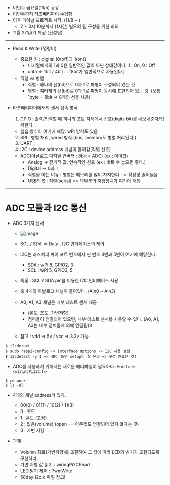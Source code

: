 - 이번주 금요일(11/5) 공강
- 이번주까지 라즈베리파이 수업함
- 이후 파이널 프로젝트 시작. (11/8 ~ )
  - 2 ~ 3시 10분까지 (1시간) 별도의 팀 구성을 위한 회의
- 11월 27일(?) 특강 (컨설팅)

------
- Read & Write (명령어)
  - 중요한 키 : digital (0(off)과 1(on))
    - 디지털에서의 1과 0은 일반적인 값이 아닌 상태값이다. 1 : On, 0 : Off
    - data => 1bit / 4bit ... (8bit가 일반적으로 사용된다.)
  - 직렬 vs 병렬
    - 직렬 : 하나의 선(bit)으로 0과 1로 파형이 구성되어 있는 것
    - 병렬 : 여러개의 선(bit)로 0과 1로 파형이 동시에 표현되어 있는 것. (보통 1byte = 8bit => 8개의 선을 사용)

- 라즈베리파이에서의 센서 접속 방식
  1. GPIO : 출력/입력할 때 하나의 포트 자체에서 신호(digits bit)를 내보내준다/입력한다.
    - 실습 방식이 여기에 해당. wPi 방식도 있음
  2. SPI : 병렬 처리, wired 방식 (bus, memory도 병렬 처리된다.)
  3. UART : 
  4. I2C : device address 개념이 들어감(직렬 신호)
    - ADC(아날로그 디지털 컨버터 : 8bit = ADC) (ex : 마이크)
      - Analog => 전기적 값, 연속적인 신호 (ex : 비트 수 높으면 좋다.)
      - Digital => 0과 1
      - 직렬을 하는 이유 : 병렬은 메모리를 많이 차지한다. -> 확장성 줄어들음
      - USB의 S : 직렬(serial) => 대부분의 저장장치가 여기에 해당

-------------
# ADC 모듈과 I2C 통신
- ADC 3가지 센서
  - ![image](https://user-images.githubusercontent.com/49339278/139608520-600b9be5-1b1d-41d0-8dee-9af608caf331.png)
  - SCL / SDA => Data , I2C 인터페이스의 제어
  - I2C는 라즈베리 파이 포트 번호에서 핀 번호 3번과 5번이 여기에 해당한다.
    - SDA : wPi 8, GPIO2, 3
    - SCL : wPi 5, GPIO3, 5

  - 특징 : SCL / SDA pin을 이용한 I2C 인터페이스 사용
  - 총 4개의 아날로그 채널이 들어있다. (Ain0 ~ Ain3)
  - A0, A1, A3 채널은 내부 테스트 센서 제공
    - (온도, 조도, 가변저항)
    - 점퍼들이 연결되어 있으면, 내부 테스트 센서를 사용할 수 있다. (A0, A1, A3는 내부 점퍼들에 의해 연결됨)8
  - 참고 : vdd => 5v / vcc => 3.3v 가능


```linux
$ i2cdetext
$ sudo raspi-config -> Interface Options -> I2C 사용 설정
$ 12cdetect -y 1 => 48이 뜨면 setup이 잘 된것 => 구성 완료된 것!
```

- ADC를 사용하기 위해서는 새로운 헤더파일이 필요하다. ```#include <wiringPiI2C.h>```
```linux
$ cd work
$ ls -al
```

- 4개의 채널 address가 있다.
  - 00(0) / 01(1) / 10(2) / 11(3)
  - 0 : 조도
  - 1 : 온도 (고장)
  - 2 : 없음(volume) (open == 아무것도 연결되어 있지 않다는 것)
  - 3 : 가변 저항


- 과제
  - Volumn 회로(가변저항)를 조절하여 그 값에 따라 LED의 밝기가 조절되도록 구현하라.
  - 가변 저항 값 읽기 : wiringPi2CRead
  - LED 밝기 제어 : PwmWrite
  - 58day_i2c.c 파일 참고!
